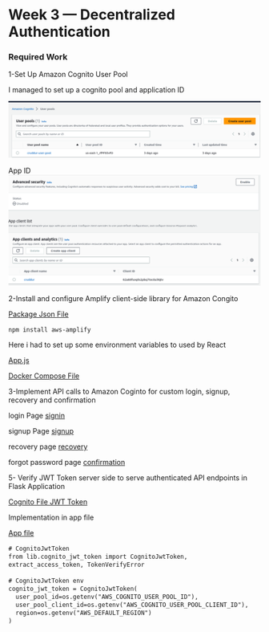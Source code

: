 # Week 3 — Decentralized Authentication
### Required Work
1-Set Up Amazon Cognito User Pool

I managed to set up a cognito pool and application ID

![AWs cognito Pool](assets/cognito-pool.png) 

App ID
![AWs cognito Pool](assets/cognito-app-id.png) 


2-Install and configure Amplify client-side library for Amazon Congito

[Package Json File](https://github.com/innocentkagina/aws-bootcamp-cruddur-2023/blob/89256ba0b662761fe7d69a6bd627879fcc489d93/frontend-react-js/package.json)

```
npm install aws-amplify 

```
Here i had to set up some environment variables to used by React

[App.js](https://github.com/innocentkagina/aws-bootcamp-cruddur-2023/blob/89256ba0b662761fe7d69a6bd627879fcc489d93/frontend-react-js/src/App.js)

[Docker Compose File](https://github.com/innocentkagina/aws-bootcamp-cruddur-2023/blob/89256ba0b662761fe7d69a6bd627879fcc489d93/docker-compose.yml)




3-Implement API calls to Amazon Coginto for custom login, signup, recovery and confirmation

login Page
[signin](https://github.com/innocentkagina/aws-bootcamp-cruddur-2023/blob/89256ba0b662761fe7d69a6bd627879fcc489d93/frontend-react-js/src/pages/SigninPage.js)

signup Page
[signup](https://github.com/innocentkagina/aws-bootcamp-cruddur-2023/blob/89256ba0b662761fe7d69a6bd627879fcc489d93/frontend-react-js/src/pages/SignupPage.js)

recovery page
[recovery](https://github.com/innocentkagina/aws-bootcamp-cruddur-2023/blob/89256ba0b662761fe7d69a6bd627879fcc489d93/frontend-react-js/src/pages/RecoverPage.js)

forgot password page
[confirmation](https://github.com/innocentkagina/aws-bootcamp-cruddur-2023/blob/89256ba0b662761fe7d69a6bd627879fcc489d93/frontend-react-js/src/pages/ConfirmationPage.js)


5- Verify JWT Token server side to serve authenticated API endpoints in Flask Application

[Cognito File JWT Token](https://github.com/innocentkagina/aws-bootcamp-cruddur-2023/blob/89256ba0b662761fe7d69a6bd627879fcc489d93/backend-flask/lib/cognito_jwt_token.py)

Implementation in app file

[App file ](https://github.com/innocentkagina/aws-bootcamp-cruddur-2023/blob/89256ba0b662761fe7d69a6bd627879fcc489d93/backend-flask/app.py)

```
# CognitoJwtToken
from lib.cognito_jwt_token import CognitoJwtToken, extract_access_token, TokenVerifyError

# CognitoJwtToken env
cognito_jwt_token = CognitoJwtToken(
  user_pool_id=os.getenv("AWS_COGNITO_USER_POOL_ID"), 
  user_pool_client_id=os.getenv("AWS_COGNITO_USER_POOL_CLIENT_ID"),
  region=os.getenv("AWS_DEFAULT_REGION")
)
```



